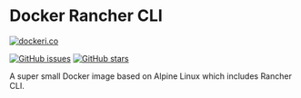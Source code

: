 # Docker Rancher CLI

[![dockeri.co](http://dockeri.co/image/monostream/rancher-cli)](https://hub.docker.com/r/monostream/rancher-cli/)

[![GitHub issues](https://img.shields.io/github/issues/monostream/docker-rancher-cli.svg "GitHub issues")](https://github.com/monostream/docker-rancher-cli)
[![GitHub stars](https://img.shields.io/github/stars/monostream/docker-rancher-cli.svg "GitHub stars")](https://github.com/monostream/docker-rancher-cli)

A super small Docker image based on Alpine Linux which includes Rancher CLI.